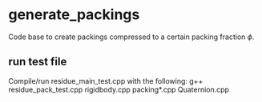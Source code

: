 # generate_packings

Code base to create packings compressed to a certain packing fraction $\phi$. 

## run test file
Compile/run residue_main_test.cpp with the following:
    g++ residue_pack_test.cpp rigidbody.cpp packing*.cpp Quaternion.cpp
